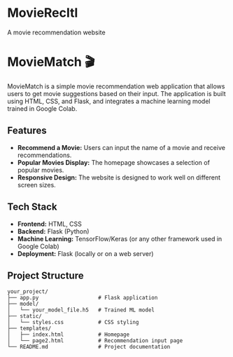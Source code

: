 # MovieRecItl
A movie recommendation website
# MovieMatch 🎬

MovieMatch is a simple movie recommendation web application that allows users to get movie suggestions based on their input. The application is built using HTML, CSS, and Flask, and integrates a machine learning model trained in Google Colab.

## Features

- **Recommend a Movie:** Users can input the name of a movie and receive recommendations.
- **Popular Movies Display:** The homepage showcases a selection of popular movies.
- **Responsive Design:** The website is designed to work well on different screen sizes.

## Tech Stack

- **Frontend:** HTML, CSS
- **Backend:** Flask (Python)
- **Machine Learning:** TensorFlow/Keras (or any other framework used in Google Colab)
- **Deployment:** Flask (locally or on a web server)

## Project Structure

```plaintext
your_project/
├── app.py                   # Flask application
├── model/
│   └── your_model_file.h5   # Trained ML model
├── static/
│   └── styles.css           # CSS styling
├── templates/
│   ├── index.html           # Homepage
│   └── page2.html           # Recommendation input page
└── README.md                # Project documentation
